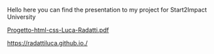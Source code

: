 Hello here you can find the presentation to my project for Start2Impact University

[Progetto-html-css-Luca-Radatti.pdf](https://github.com/radattiluca/radattiluca.github.io/files/14453103/Progetto-html-css-Luca-Radatti.pdf)

https://radattiluca.github.io./
